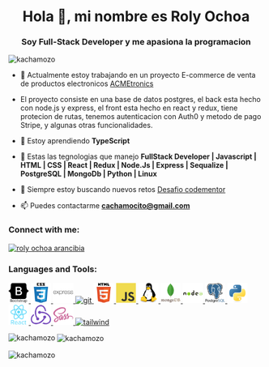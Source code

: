<h1 align="center">Hola 👋, mi nombre es Roly Ochoa</h1>
<h3 align="center">Soy Full-Stack Developer y me apasiona la programacion</h3>

<p align="left"> <img src="https://komarev.com/ghpvc/?username=kachamozo&label=Profile%20views&color=0e75b6&style=flat" alt="kachamozo" /> </p>

- 🔭 Actualmente estoy trabajando en un proyecto E-commerce de venta de productos electronicos [ACMEtronics](https://github.com/kachamozo/ACMEtronics-front)
- El proyecto consiste en una base de datos postgres, el back esta hecho con node.js y express, el front esta hecho en react y redux, tiene protecion de rutas, tenemos autenticacion con Auth0 y metodo de pago Stripe, y algunas otras funcionalidades.

- 🌱 Estoy aprendiendo **TypeScript**

- 👯 Estas las tegnologias que manejo **FullStack Developer | Javascript | HTML | CSS | React | Redux | Node.Js | Express | Sequalize | PostgreSQL | MongoDb | Python | Linux**

- 🤝 Siempre estoy buscando nuevos retos [Desafio codementor](https://github.com/kachamozo/E-ecommerce-Product-Page-Tailwind-React-Desafio-Frontend-Mentor)

- 📫 Puedes contactarme **cachamocito@gmail.com**

<h3 align="left">Connect with me:</h3>
<p align="left">
<a href="https://linkedin.com/in/roly ochoa arancibia" target="blank"><img align="center" src="https://raw.githubusercontent.com/rahuldkjain/github-profile-readme-generator/master/src/images/icons/Social/linked-in-alt.svg" alt="roly ochoa arancibia" height="30" width="40" /></a>
</p>

<h3 align="left">Languages and Tools:</h3>
<p align="left"> <a href="https://getbootstrap.com" target="_blank" rel="noreferrer"> <img src="https://raw.githubusercontent.com/devicons/devicon/master/icons/bootstrap/bootstrap-plain-wordmark.svg" alt="bootstrap" width="40" height="40"/> </a> <a href="https://www.w3schools.com/css/" target="_blank" rel="noreferrer"> <img src="https://raw.githubusercontent.com/devicons/devicon/master/icons/css3/css3-original-wordmark.svg" alt="css3" width="40" height="40"/> </a> <a href="https://expressjs.com" target="_blank" rel="noreferrer"> <img src="https://raw.githubusercontent.com/devicons/devicon/master/icons/express/express-original-wordmark.svg" alt="express" width="40" height="40"/> </a> <a href="https://git-scm.com/" target="_blank" rel="noreferrer"> <img src="https://www.vectorlogo.zone/logos/git-scm/git-scm-icon.svg" alt="git" width="40" height="40"/> </a> <a href="https://www.w3.org/html/" target="_blank" rel="noreferrer"> <img src="https://raw.githubusercontent.com/devicons/devicon/master/icons/html5/html5-original-wordmark.svg" alt="html5" width="40" height="40"/> </a> <a href="https://developer.mozilla.org/en-US/docs/Web/JavaScript" target="_blank" rel="noreferrer"> <img src="https://raw.githubusercontent.com/devicons/devicon/master/icons/javascript/javascript-original.svg" alt="javascript" width="40" height="40"/> </a> <a href="https://www.linux.org/" target="_blank" rel="noreferrer"> <img src="https://raw.githubusercontent.com/devicons/devicon/master/icons/linux/linux-original.svg" alt="linux" width="40" height="40"/> </a> <a href="https://www.mongodb.com/" target="_blank" rel="noreferrer"> <img src="https://raw.githubusercontent.com/devicons/devicon/master/icons/mongodb/mongodb-original-wordmark.svg" alt="mongodb" width="40" height="40"/> </a> <a href="https://nodejs.org" target="_blank" rel="noreferrer"> <img src="https://raw.githubusercontent.com/devicons/devicon/master/icons/nodejs/nodejs-original-wordmark.svg" alt="nodejs" width="40" height="40"/> </a> <a href="https://www.postgresql.org" target="_blank" rel="noreferrer"> <img src="https://raw.githubusercontent.com/devicons/devicon/master/icons/postgresql/postgresql-original-wordmark.svg" alt="postgresql" width="40" height="40"/> </a> <a href="https://www.python.org" target="_blank" rel="noreferrer"> <img src="https://raw.githubusercontent.com/devicons/devicon/master/icons/python/python-original.svg" alt="python" width="40" height="40"/> </a> <a href="https://reactjs.org/" target="_blank" rel="noreferrer"> <img src="https://raw.githubusercontent.com/devicons/devicon/master/icons/react/react-original-wordmark.svg" alt="react" width="40" height="40"/> </a> <a href="https://redux.js.org" target="_blank" rel="noreferrer"> <img src="https://raw.githubusercontent.com/devicons/devicon/master/icons/redux/redux-original.svg" alt="redux" width="40" height="40"/> </a> <a href="https://sass-lang.com" target="_blank" rel="noreferrer"> <img src="https://raw.githubusercontent.com/devicons/devicon/master/icons/sass/sass-original.svg" alt="sass" width="40" height="40"/> </a> <a href="https://tailwindcss.com/" target="_blank" rel="noreferrer"> <img src="https://www.vectorlogo.zone/logos/tailwindcss/tailwindcss-icon.svg" alt="tailwind" width="40" height="40"/> </a> </p>

<p><img align="left" src="https://github-readme-stats.vercel.app/api/top-langs?username=kachamozo&show_icons=true&locale=en&layout=compact" alt="kachamozo" /></p>

<p>&nbsp;<img align="center" src="https://github-readme-stats.vercel.app/api?username=kachamozo&show_icons=true&locale=en" alt="kachamozo" /></p>

<p><img align="center" src="https://github-readme-streak-stats.herokuapp.com/?user=kachamozo&" alt="kachamozo" /></p>

